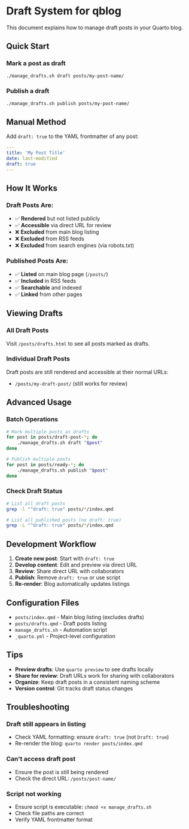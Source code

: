 # Draft System for qblog

This document explains how to manage draft posts in your Quarto blog.

## Quick Start

### Mark a post as draft
```bash
./manage_drafts.sh draft posts/my-post-name/
```

### Publish a draft
```bash
./manage_drafts.sh publish posts/my-post-name/
```

## Manual Method

Add `draft: true` to the YAML frontmatter of any post:

```yaml
---
title: 'My Post Title'
date: last-modified
draft: true
---
```

## How It Works

### Draft Posts Are:
- ✅ **Rendered** but not listed publicly
- ✅ **Accessible** via direct URL for review
- ❌ **Excluded** from main blog listing
- ❌ **Excluded** from RSS feeds
- ❌ **Excluded** from search engines (via robots.txt)

### Published Posts Are:
- ✅ **Listed** on main blog page (`/posts/`)
- ✅ **Included** in RSS feeds
- ✅ **Searchable** and indexed
- ✅ **Linked** from other pages

## Viewing Drafts

### All Draft Posts
Visit `/posts/drafts.html` to see all posts marked as drafts.

### Individual Draft Posts
Draft posts are still rendered and accessible at their normal URLs:
- `/posts/my-draft-post/` (still works for review)

## Advanced Usage

### Batch Operations
```bash
# Mark multiple posts as drafts
for post in posts/draft-post-*; do
    ./manage_drafts.sh draft "$post"
done

# Publish multiple posts
for post in posts/ready-*; do
    ./manage_drafts.sh publish "$post"
done
```

### Check Draft Status
```bash
# List all draft posts
grep -l "^draft: true" posts/*/index.qmd

# List all published posts (no draft: true)
grep -L "^draft: true" posts/*/index.qmd
```

## Development Workflow

1. **Create new post**: Start with `draft: true`
2. **Develop content**: Edit and preview via direct URL
3. **Review**: Share direct URL with collaborators
4. **Publish**: Remove `draft: true` or use script
5. **Re-render**: Blog automatically updates listings

## Configuration Files

- `posts/index.qmd` - Main blog listing (excludes drafts)
- `posts/drafts.qmd` - Draft posts listing
- `manage_drafts.sh` - Automation script
- `_quarto.yml` - Project-level configuration

## Tips

- **Preview drafts**: Use `quarto preview` to see drafts locally
- **Share for review**: Draft URLs work for sharing with collaborators
- **Organize**: Keep draft posts in a consistent naming scheme
- **Version control**: Git tracks draft status changes

## Troubleshooting

### Draft still appears in listing
- Check YAML formatting: ensure `draft: true` (not `Draft: true`)
- Re-render the blog: `quarto render posts/index.qmd`

### Can't access draft post
- Ensure the post is still being rendered
- Check the direct URL: `/posts/post-name/`

### Script not working
- Ensure script is executable: `chmod +x manage_drafts.sh`
- Check file paths are correct
- Verify YAML frontmatter format